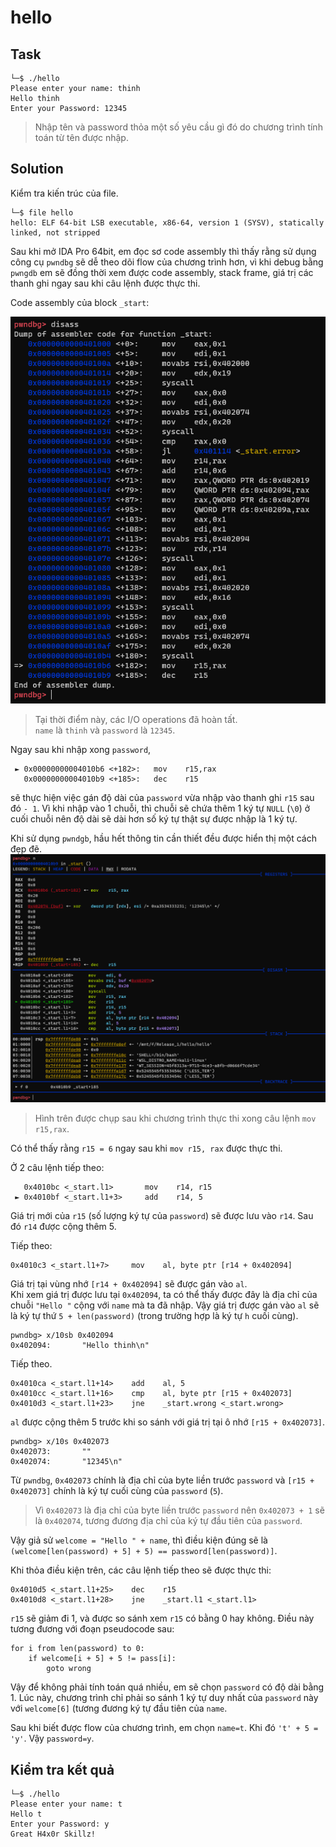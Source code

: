 # hello
## Task
```
└─$ ./hello
Please enter your name: thinh
Hello thinh
Enter your Password: 12345
```
> Nhập tên và password thỏa một số yêu cầu gì đó do chương trình tính toán từ tên được nhập.  

## Solution
Kiểm tra kiến trúc của file.
```
└─$ file hello
hello: ELF 64-bit LSB executable, x86-64, version 1 (SYSV), statically linked, not stripped
```
Sau khi mở IDA Pro 64bit, em đọc sơ code assembly thì thấy rằng sử dụng công cụ `pwndbg` sẽ dễ theo dõi flow của chương trình hơn, vì khi debug bằng `pwngdb` em sẽ đồng thời xem được code assembly, stack frame, giá trị các thanh ghi ngay sau khi câu lệnh được thực thi.  

Code assembly của block `_start`:  

![](https://github.com/datthinh1801/NT209.L21.ANTN-Challenges/blob/main/hello/hello_start.png)  
> Tại thời điểm này, các I/O operations đã hoàn tất.  
> `name` là `thinh` và `password` là `12345`.

Ngay sau khi nhập xong `password`,  
```
 ► 0x00000000004010b6 <+182>:   mov    r15,rax
   0x00000000004010b9 <+185>:   dec    r15
```  
sẽ thực hiện việc gán độ dài của `password` vừa nhập vào thanh ghi `r15` sau đó `- 1`. Vì khi nhập vào 1 chuỗi, thì chuỗi sẽ chứa thêm 1 ký tự `NULL` (`\0`) ở cuối chuỗi nên độ dài sẽ dài hơn số ký tự thật sự được nhập là 1 ký tự.  

Khi sử dụng `pwndgb`, hầu hết thông tin cần thiết đều được hiển thị một cách đẹp đẽ.  
![](https://github.com/datthinh1801/NT209.L21.ANTN-Challenges/blob/main/hello/hello_dec_r15.png)
> Hình trên được chụp sau khi chương trình thực thi xong câu lệnh `mov r15,rax`.  

Có thể thấy rằng `r15 = 6` ngay sau khi `mov r15, rax` được thực thi.  

Ở 2 câu lệnh tiếp theo:  
```
   0x4010bc <_start.l1>       mov    r14, r15
 ► 0x4010bf <_start.l1+3>     add    r14, 5
```
Giá trị mới của `r15` (số lượng ký tự của `password`) sẽ được lưu vào `r14`. Sau đó `r14` được cộng thêm 5.  

Tiếp theo:
```
0x4010c3 <_start.l1+7>     mov    al, byte ptr [r14 + 0x402094]
```
Giá trị tại vùng nhớ `[r14 + 0x402094]` sẽ được gán vào `al`.  
Khi xem giá trị được lưu tại `0x402094`, ta có thể thấy được đây là địa chỉ của chuỗi `"Hello "` cộng với `name` mà ta đã nhập. Vậy giá trị được gán vào `al` sẽ là ký tự thứ `5 + len(password)` (trong trường hợp là ký tự `h` cuối cùng).
```
pwndbg> x/10sb 0x402094
0x402094:       "Hello thinh\n"
```

Tiếp theo.
```
0x4010ca <_start.l1+14>    add    al, 5
0x4010cc <_start.l1+16>    cmp    al, byte ptr [r15 + 0x402073]
0x4010d3 <_start.l1+23>    jne    _start.wrong <_start.wrong>
```

`al` được cộng thêm 5 trước khi so sánh với giá trị tại ô nhớ `[r15 + 0x402073]`.
```
pwndbg> x/10s 0x402073
0x402073:       ""
0x402074:       "12345\n"
```
Từ `pwndbg`, `0x402073` chính là địa chỉ của byte liền trước `password` và `[r15 + 0x402073]` chính là ký tự cuối cùng của `password` (`5`).  
> Vì `0x402073` là địa chỉ của byte liền trước `password` nên `0x402073 + 1` sẽ là `0x402074`, tương đương địa chỉ của ký tự đầu tiên của `password`.  

Vậy giả sử `welcome = "Hello " + name`, thì điều kiện đúng sẽ là `(welcome[len(password) + 5] + 5) == password[len(password)]`.  

Khi thỏa điều kiện trên, các câu lệnh tiếp theo sẽ được thực thi:  
```
0x4010d5 <_start.l1+25>    dec    r15
0x4010d8 <_start.l1+28>    jne    _start.l1 <_start.l1>
```
`r15` sẽ giảm đi 1, và được so sánh xem `r15` có bằng 0 hay không. Điều này tương đương với đoạn pseudocode sau:
```
for i from len(password) to 0:
    if welcome[i + 5] + 5 != pass[i]:
        goto wrong
```

Vậy để không phải tính toán quá nhiều, em sẽ chọn `password` có độ dài bằng 1. Lúc này, chương trình chỉ phải so sánh 1 ký tự duy nhất của `password` này với `welcome[6]` (tương đương ký tự đầu tiên của `name`.  

Sau khi biết được flow của chương trình, em chọn `name=t`. Khi đó `'t' + 5 = 'y'`. Vậy `password=y`.

## Kiểm tra kết quả
```
└─$ ./hello
Please enter your name: t
Hello t
Enter your Password: y
Great H4x0r Skillz!
```
